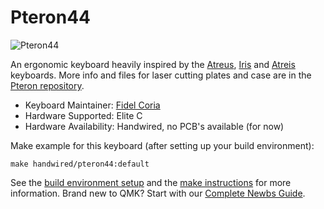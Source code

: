 # Pteron44

![Pteron44](https://raw.githubusercontent.com/FSund/pteron-keyboard/master/images/44key-switch-plate-square-holes.png)

An ergonomic keyboard heavily inspired by the [Atreus](https://github.com/technomancy/atreus), [Iris](https://github.com/keebio/iris-case) and [Atreis](https://github.com/dekonnection/atreis) keyboards. More info and files for laser cutting plates and case are in the [Pteron repository](https://github.com/FSund/pteron-keyboard).

* Keyboard Maintainer: [Fidel Coria](https://github.com/fidelcoria)
* Hardware Supported: Elite C
* Hardware Availability: Handwired, no PCB's available (for now)

Make example for this keyboard (after setting up your build environment):

    make handwired/pteron44:default

See the [build environment setup](https://docs.qmk.fm/#/getting_started_build_tools) and the [make instructions](https://docs.qmk.fm/#/getting_started_make_guide) for more information. Brand new to QMK? Start with our [Complete Newbs Guide](https://docs.qmk.fm/#/newbs).
